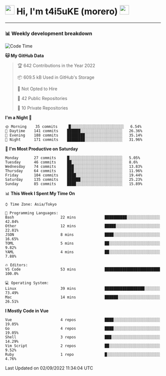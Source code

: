 <!-- Title -->
<h1>
    <img src="https://emojis.slackmojis.com/emojis/images/1600385609/10490/cactuar.gif?1600385609" width="30"/> 
    Hi, I'm t4i5uKE (morero) 
    <img src="https://emojis.slackmojis.com/emojis/images/1600385609/10490/cactuar.gif?1600385609" width="30"/>
</h1>

---

<h3> 📊 Weekly development breakdown </h3>
<!-- waka-readme-stats -->

<!--START_SECTION:waka-->
![Code Time](http://img.shields.io/badge/Code%20Time-1%2C199%20hrs%2056%20mins-blue)

**🐱 My GitHub Data** 

> 🏆 642 Contributions in the Year 2022
 > 
> 📦 609.5 kB Used in GitHub's Storage 
 > 
> 🚫 Not Opted to Hire
 > 
> 📜 42 Public Repositories 
 > 
> 🔑 10 Private Repositories  
 > 
**I'm a Night 🦉** 

```text
🌞 Morning    35 commits     █░░░░░░░░░░░░░░░░░░░░░░░░   6.54% 
🌆 Daytime    141 commits    ██████░░░░░░░░░░░░░░░░░░░   26.36% 
🌃 Evening    188 commits    ████████░░░░░░░░░░░░░░░░░   35.14% 
🌙 Night      171 commits    ████████░░░░░░░░░░░░░░░░░   31.96%

```
📅 **I'm Most Productive on Saturday** 

```text
Monday       27 commits     █░░░░░░░░░░░░░░░░░░░░░░░░   5.05% 
Tuesday      46 commits     ██░░░░░░░░░░░░░░░░░░░░░░░   8.6% 
Wednesday    74 commits     ███░░░░░░░░░░░░░░░░░░░░░░   13.83% 
Thursday     64 commits     ███░░░░░░░░░░░░░░░░░░░░░░   11.96% 
Friday       104 commits    ████░░░░░░░░░░░░░░░░░░░░░   19.44% 
Saturday     135 commits    ██████░░░░░░░░░░░░░░░░░░░   25.23% 
Sunday       85 commits     ████░░░░░░░░░░░░░░░░░░░░░   15.89%

```


📊 **This Week I Spent My Time On** 

```text
⌚︎ Time Zone: Asia/Tokyo

💬 Programming Languages: 
Bash                     22 mins             ██████████░░░░░░░░░░░░░░░   42.84% 
Other                    12 mins             █████░░░░░░░░░░░░░░░░░░░░   22.81% 
JSON                     8 mins              ████░░░░░░░░░░░░░░░░░░░░░   16.65% 
TOML                     5 mins              ██░░░░░░░░░░░░░░░░░░░░░░░   9.82% 
YAML                     4 mins              ██░░░░░░░░░░░░░░░░░░░░░░░   7.88%

🔥 Editors: 
VS Code                  53 mins             █████████████████████████   100.0%

💻 Operating System: 
Linux                    39 mins             ██████████████████░░░░░░░   73.49% 
Mac                      14 mins             ██████░░░░░░░░░░░░░░░░░░░   26.51%

```

**I Mostly Code in Vue** 

```text
Vue                      4 repos             ████░░░░░░░░░░░░░░░░░░░░░   19.05% 
Go                       4 repos             ████░░░░░░░░░░░░░░░░░░░░░   19.05% 
Shell                    3 repos             ███░░░░░░░░░░░░░░░░░░░░░░   14.29% 
Vim Script               2 repos             ██░░░░░░░░░░░░░░░░░░░░░░░   9.52% 
Ruby                     1 repo              █░░░░░░░░░░░░░░░░░░░░░░░░   4.76%

```



 Last Updated on 02/09/2022 11:34:04 UTC
<!--END_SECTION:waka-->
